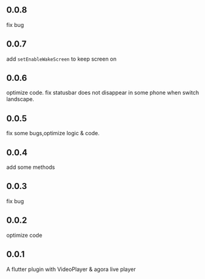 ## 0.0.8
fix bug
## 0.0.7
add `setEnableWakeScreen` to keep screen on
## 0.0.6
optimize code. fix statusbar does not disappear in some phone when switch landscape.
## 0.0.5
fix some bugs,optimize logic & code.
## 0.0.4
add some methods
## 0.0.3
fix bug
## 0.0.2 
optimize code
## 0.0.1
A flutter plugin with VideoPlayer & agora live player

